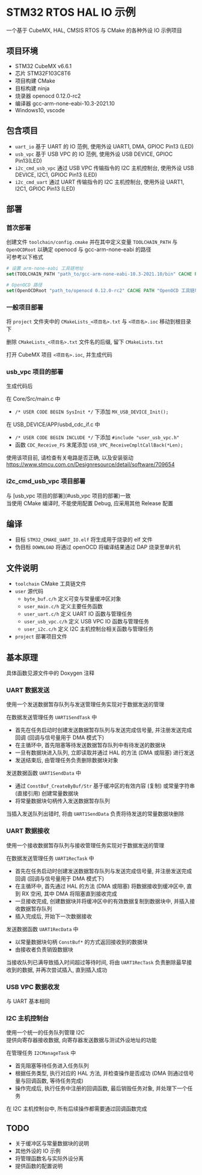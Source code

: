 # STM32 RTOS HAL IO 示例

一个基于 CubeMX, HAL, CMSIS RTOS 与 CMake 的各种外设 IO 示例项目

## 项目环境
* STM32 CubeMX v6.6.1
* 芯片 STM32F103C8T6
* 项目构建 CMake
* 目标构建 ninja
* 烧录器 openocd 0.12.0-rc2
* 编译器 gcc-arm-none-eabi-10.3-2021.10
* Windows10, vscode

## 包含项目
* `uart_io` 基于 UART 的 IO 范例, 使用外设 UART1, DMA, GPIOC Pin13 (LED) 
* `usb_vpc` 基于 USB VPC 的 IO 范例, 使用外设 USB DEVICE, GPIOC Pin13(LED)
* `i2c_cmd_usb_vpc` 通过 USB VPC 传输指令的 I2C 主机控制台, 使用外设 USB DEVICE, I2C1, GPIOC Pin13 (LED)
* `i2c_cmd_uart` 通过 UART 传输指令的 I2C 主机控制台, 使用外设 UART1, I2C1, GPIOC Pin13 (LED) 

## 部署
### 首次部署
创建文件 `toolchain/config.cmake` 并在其中定义变量 `TOOLCHAIN_PATH` 与 `OpenOCDRoot` 以确定 openocd 与 gcc-arm-none-eabi 的路径  
可参考以下格式

```cmake
# 设置 arm-none-eabi 工具链地址
set(TOOLCHAIN_PATH "path_to/gcc-arm-none-eabi-10.3-2021.10/bin" CACHE PATH "arm-none-eabi 工具链地址")

# OpenOCD 路径
set(OpenOCDRoot "path_to/openocd 0.12.0-rc2" CACHE PATH "OpenOCD 工具链地址")
```

### 一般项目部署
将 `project` 文件夹中的 `CMakeLists_<项目名>.txt` 与 `<项目名>.ioc` 移动到根目录下  

删除 `CMakeLists_<项目名>.txt` 文件名的后缀, 留下 `CMakeLists.txt`  

打开 CubeMX 项目 `<项目名>.ioc`, 并生成代码

### usb_vpc 项目的部署
生成代码后  

在 Core/Src/main.c 中 
* `/* USER CODE BEGIN SysInit */` 下添加 `MX_USB_DEVICE_Init();`  

在 USB_DEVICE/APP/usbd_cdc_if.c 中
* `/* USER CODE BEGIN INCLUDE */` 下添加 `#include "user_usb_vpc.h"`  
* 函数 `CDC_Receive_FS` 末尾添加 `USB_VPC_ReceiveCmpltCallBack(*Len);`

使用该项目前, 请检查有关电路是否正确, 以及安装驱动 <https://www.stmcu.com.cn/Designresource/detail/software/709654>

### i2c_cmd_usb_vpc 项目部署
与 [usb_vpc 项目的部署](#usb_vpc 项目的部署)一致  
当使用 CMake 编译时, 不能使用配置 Debug, 应采用其他 Release 配置

## 编译
* 目标 `STM32_CMAKE_UART_IO.elf` 将生成用于烧录的 elf 文件
* 伪目标 `DOWNLOAD` 将通过 openOCD 将编译结果通过 DAP 烧录至单片机

## 文件说明
* `toolchain` CMake 工具链文件
* `user` 源代码
    * `byte_buf.c/h` 定义可变与常量缓冲区对象
    * `user_main.c/h` 定义主要任务函数
    * `user_uart.c/h` 定义 UART IO 函数与管理任务
    * `user_usb_vpc.c/h` 定义 USB VPC IO 函数与管理任务 
    * `user_i2c.c/h` 定义 I2C 主机控制台相关函数与管理任务
* `project` 部署项目文件

## 基本原理
具体函数见源文件中的 Doxygen 注释

### UART 数据发送
使用一个发送数据暂存队列与发送管理任务实现对于数据发送的管理

在数据发送管理任务 `UART1SendTask` 中 
* 首先在任务启动时创建发送数据暂存队列与发送完成信号量, 并注册发送完成回调 (回调与信号量用于 DMA 模式下)
* 在主循环中, 首先阻塞等待发送数据暂存队列中有待发送的数据块
* 一旦有数据块进入队列, 立即读取并通过 HAL 的方法 (DMA 或阻塞) 进行发送
* 发送结束后, 由管理任务负责删除数据块对象

发送数据函数 `UART1SendData` 中
* 通过 `ConstBuf_CreateByBuf/Str` 基于缓冲区的有效内容 (复制) 或常量字符串 (直接引用) 创建常量数据块 
* 将常量数据块句柄传入发送数据暂存队列

当插入发送队列出错时, 将由 `UART1SendData` 负责将待发送的常量数据块删除

### UART 数据接收
使用一个接收数据暂存队列与接收管理任务实现对于数据发送的管理

在数据发送管理任务 `UART1RecTask` 中 
* 首先在任务启动时创建发送数据暂存队列与发送完成信号量, 并注册发送完成回调 (回调与信号量用于 DMA 模式下)
* 在主循环中, 首先通过 HAL 的方法 (DMA 或阻塞) 将数据接收到缓冲区中, 直到 RX 空闲, 其中 DMA 将阻塞直到接收完成
* 一旦接收完成, 创建数据块并将缓冲区中的有效数据复制到数据块中, 并插入接收数据暂存队列
* 插入完成后, 开始下一次数据接收

发送数据函数 `UART1RecData` 中
* 以常量数据块句柄 `ConstBuf*` 的方式返回接收到的数据块  
* 由接收者负责销毁数据块

当接收队列已满导致插入时间超过等待时间, 将由 `UART1RecTask` 负责删除最早接收到的数据, 并再次尝试插入, 直到插入成功

### USB VPC 数据收发
与 UART 基本相同

### I2C 主机控制台
使用一个统一的任务队列管理 I2C  
提供向寄存器接收数据, 向寄存器发送数据与测试外设地址的功能

在管理任务 `I2CManageTask` 中
* 首先阻塞等待任务进入任务队列
* 根据任务类型, 执行对应的 HAL 方法, 并检查操作是否成功 (DMA 则通过信号量与回调函数, 等待任务完成)
* 操作完成后, 执行任务中注册的回调函数, 最后销毁任务对象, 并处理下一个任务

在 I2C 主机控制台中, 所有后续操作都需要通过回调函数完成

## TODO
* 关于缓冲区与常量数据块的说明
* 其他外设的 IO 示例
* 将管理函数名与实际外设分离
* 提供函数的配置说明
